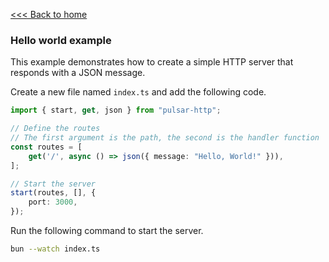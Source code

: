 [<<< Back to home](../README.md)

### Hello world example

This example demonstrates how to create a simple HTTP server that responds with a JSON message.

Create a new file named `index.ts` and add the following code.

```typescript
import { start, get, json } from "pulsar-http";

// Define the routes
// The first argument is the path, the second is the handler function
const routes = [
    get('/', async () => json({ message: "Hello, World!" })),
];

// Start the server
start(routes, [], {
    port: 3000,
});
```

Run the following command to start the server.
```bash
bun --watch index.ts
```
